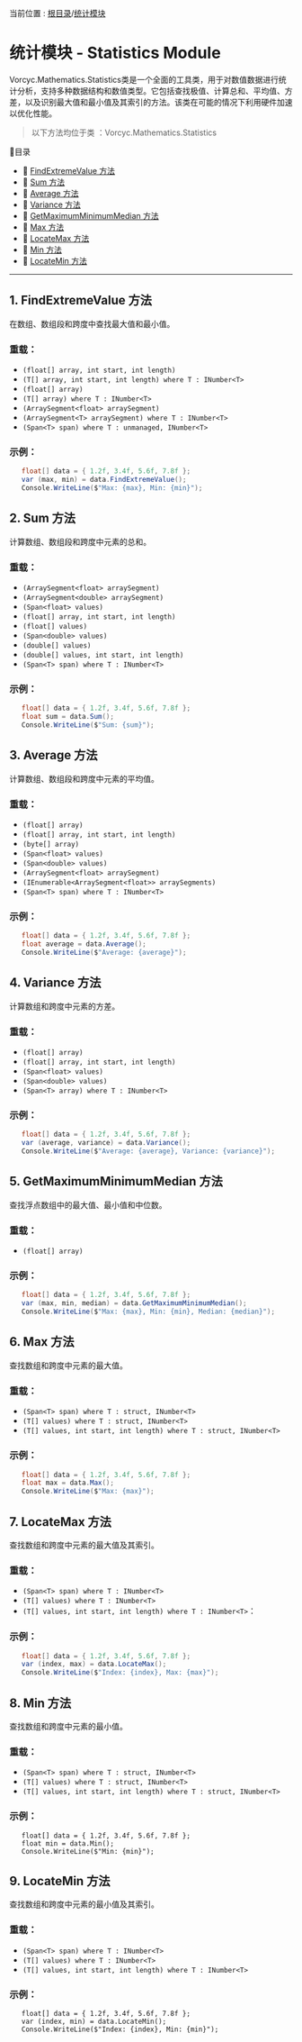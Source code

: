 ﻿当前位置 : [根目录](README.md)/[统计模块](Module_Statistics.md)

# 统计模块 - Statistics Module

Vorcyc.Mathematics.Statistics类是一个全面的工具类，用于对数值数据进行统计分析，支持多种数据结构和数值类型。它包括查找极值、计算总和、平均值、方差，以及识别最大值和最小值及其索引的方法。该类在可能的情况下利用硬件加速以优化性能。

> 以下方法均位于类 ：Vorcyc.Mathematics.Statistics

:ledger:目录  
- :bookmark: [FindExtremeValue 方法](#1-findextremevalue-方法)
- :bookmark: [Sum 方法](#2-sum-方法)
- :bookmark: [Average 方法](#3-average-方法)
- :bookmark: [Variance 方法](#4-variance-方法)
- :bookmark: [GetMaximumMinimumMedian 方法](#5-getmaximumminimummedian-方法)
- :bookmark: [Max 方法](#6-max-方法)
- :bookmark: [LocateMax 方法](#7-locatemax-方法)
- :bookmark: [Min 方法](#8-min-方法)
- :bookmark: [LocateMin 方法](#9-locatemin-方法)


---


## 1. FindExtremeValue 方法
在数组、数组段和跨度中查找最大值和最小值。
### 重载：
- `(float[] array, int start, int length)`
- `(T[] array, int start, int length) where T : INumber<T>`
- `(float[] array)`
- `(T[] array) where T : INumber<T>`
- `(ArraySegment<float> arraySegment)`
- `(ArraySegment<T> arraySegment) where T : INumber<T>`
- `(Span<T> span) where T : unmanaged, INumber<T>`
### 示例：
```csharp
   float[] data = { 1.2f, 3.4f, 5.6f, 7.8f };
   var (max, min) = data.FindExtremeValue();
   Console.WriteLine($"Max: {max}, Min: {min}");
```
   

## 2. Sum 方法
计算数组、数组段和跨度中元素的总和。
### 重载：
- `(ArraySegment<float> arraySegment)`
- `(ArraySegment<double> arraySegment)`
- `(Span<float> values)`
- `(float[] array, int start, int length)`
- `(float[] values)`
- `(Span<double> values)`
- `(double[] values)`
- `(double[] values, int start, int length)`
- `(Span<T> span) where T : INumber<T>`
### 示例：
```csharp
   float[] data = { 1.2f, 3.4f, 5.6f, 7.8f };
   float sum = data.Sum();
   Console.WriteLine($"Sum: {sum}");
```

## 3. Average 方法
计算数组、数组段和跨度中元素的平均值。
### 重载：
- `(float[] array)`
- `(float[] array, int start, int length)`
- `(byte[] array)`
- `(Span<float> values)`
- `(Span<double> values)`
- `(ArraySegment<float> arraySegment)`
- `(IEnumerable<ArraySegment<float>> arraySegments)`
- `(Span<T> span) where T : INumber<T>`
### 示例：
```csharp
   float[] data = { 1.2f, 3.4f, 5.6f, 7.8f };
   float average = data.Average();
   Console.WriteLine($"Average: {average}");
```
   

## 4. Variance 方法
计算数组和跨度中元素的方差。
### 重载：
- `(float[] array)`
- `(float[] array, int start, int length)`
- `(Span<float> values)`
- `(Span<double> values)`
- `(Span<T> array) where T : INumber<T>`
### 示例：
```csharp
   float[] data = { 1.2f, 3.4f, 5.6f, 7.8f };
   var (average, variance) = data.Variance();
   Console.WriteLine($"Average: {average}, Variance: {variance}");
```
   

## 5. GetMaximumMinimumMedian 方法
查找浮点数组中的最大值、最小值和中位数。
### 重载：
- `(float[] array)`
### 示例：
```csharp
   float[] data = { 1.2f, 3.4f, 5.6f, 7.8f };
   var (max, min, median) = data.GetMaximumMinimumMedian();
   Console.WriteLine($"Max: {max}, Min: {min}, Median: {median}");
```
   

## 6. Max 方法
查找数组和跨度中元素的最大值。
### 重载：
- `(Span<T> span) where T : struct, INumber<T>`
- `(T[] values) where T : struct, INumber<T>`
- `(T[] values, int start, int length) where T : struct, INumber<T>`
### 示例：
```csharp
   float[] data = { 1.2f, 3.4f, 5.6f, 7.8f };
   float max = data.Max();
   Console.WriteLine($"Max: {max}");
```   

## 7. LocateMax 方法
查找数组和跨度中元素的最大值及其索引。
### 重载：
- `(Span<T> span) where T : INumber<T>`
- `(T[] values) where T : INumber<T>`
- `(T[] values, int start, int length) where T : INumber<T>`：
### 示例：
```csharp
   float[] data = { 1.2f, 3.4f, 5.6f, 7.8f };
   var (index, max) = data.LocateMax();
   Console.WriteLine($"Index: {index}, Max: {max}");
```

## 8. Min 方法
查找数组和跨度中元素的最小值。
### 重载：
- `(Span<T> span) where T : struct, INumber<T>`
- `(T[] values) where T : struct, INumber<T>`
- `(T[] values, int start, int length) where T : struct, INumber<T>`
### 示例：
```
   float[] data = { 1.2f, 3.4f, 5.6f, 7.8f };
   float min = data.Min();
   Console.WriteLine($"Min: {min}");
```

## 9. LocateMin 方法
查找数组和跨度中元素的最小值及其索引。
### 重载：
- `(Span<T> span) where T : INumber<T>`
- `(T[] values) where T : INumber<T>`
- `(T[] values, int start, int length) where T : INumber<T>`
### 示例：
```
   float[] data = { 1.2f, 3.4f, 5.6f, 7.8f };
   var (index, min) = data.LocateMin();
   Console.WriteLine($"Index: {index}, Min: {min}");
```
   

